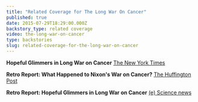 ```yaml
---
title: "Related Coverage for The Long War On Cancer"
published: true
date: 2015-07-29T18:29:00.000Z
backstory_type: related coverage
video: the-long-war-on-cancer
type: backstories
slug: related-coverage-for-the-long-war-on-cancer
---
```


**Hopeful Glimmers in Long War on Cancer**
[The New York Times](http://www.nytimes.com/2013/11/04/booming/hopeful-glimmers-in-long-war-on-cancer.html?ref=booming)

**Retro Report: What Happened to Nixon's War on Cancer?**
[The Huffington Post](http://www.huffingtonpost.com/olivia-katrandjian/retro-report-nixon-cancer_b_4182302.html)

**Retro Report: Hopeful Glimmers in Long War on Cancer**
[(e) Science news](http://esciencenews.com/sources/ny.times.health/2013/11/04/retro.report.hopeful.glimmers.long.war.cancer)

